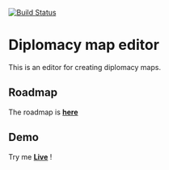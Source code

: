 [![Build Status](https://travis-ci.org/digi-diplo/map-editor.svg?branch=master)](https://travis-ci.org/digi-diplo/map-editor)
# Diplomacy map editor
This is an editor for creating diplomacy maps.  

## Roadmap
The roadmap is [**here**](https://github.com/digi-diplo/map-editor/projects/1)

## Demo
Try me [**Live**](https://digi-diplo.github.io/map-editor/) !
